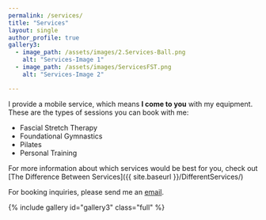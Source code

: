 ```yaml
---
permalink: /services/
title: "Services"
layout: single
author_profile: true
gallery3:
  - image_path: /assets/images/2.Services-Ball.png
    alt: "Services-Image 1"
  - image_path: /assets/images/ServicesFST.png
    alt: "Services-Image 2"

---
```


I provide a mobile service, which means <b>I come to you</b> with my equipment. These are the types of sessions you can book with me:  

<ul>
    <li>Fascial Stretch Therapy</li>
    <li>Foundational Gymnastics</li>
    <li>Pilates</li>
    <li>Personal Training</li>
</ul>

<p>For more information about which services would be best for you, check out [The Difference Between Services]({{ site.baseurl }}/DifferentServices/)</p>

<p>For booking inquiries, please send me an <a href="mailto:freethefoot.hamilton@gmail.com">email</a>.</p>


{% include gallery id="gallery3" class="full" %}


